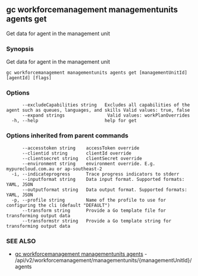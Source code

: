 ## gc workforcemanagement managementunits agents get

Get data for agent in the management unit

### Synopsis

Get data for agent in the management unit

```
gc workforcemanagement managementunits agents get [managementUnitId] [agentId] [flags]
```

### Options

```
      --excludeCapabilities string   Excludes all capabilities of the agent such as queues, languages, and skills Valid values: true, false
      --expand strings                Valid values: workPlanOverrides
  -h, --help                         help for get
```

### Options inherited from parent commands

```
      --accesstoken string    accessToken override
      --clientid string       clientId override
      --clientsecret string   clientSecret override
      --environment string    environment override. E.g. mypurecloud.com.au or ap-southeast-2
  -i, --indicateprogress      Trace progress indicators to stderr
      --inputformat string    Data input format. Supported formats: YAML, JSON
      --outputformat string   Data output format. Supported formats: YAML, JSON
  -p, --profile string        Name of the profile to use for configuring the cli (default "DEFAULT")
      --transform string      Provide a Go template file for transforming output data
      --transformstr string   Provide a Go template string for transforming output data
```

### SEE ALSO

* [gc workforcemanagement managementunits agents](gc_workforcemanagement_managementunits_agents.html)	 - /api/v2/workforcemanagement/managementunits/{managementUnitId}/agents


